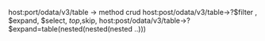 host:port/odata/v3/table -> method crud
host:post/odata/v3/table->?$filter , $expand, $select, $top,$skip, 
host:post/odata/v3/table->?$expand=table(nested(nested(nested ..)))
